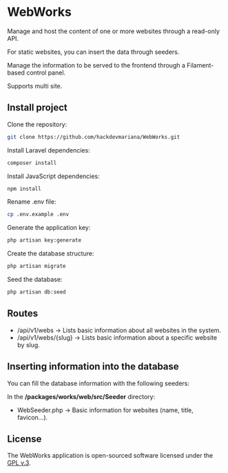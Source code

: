 # WebWorks

Manage and host the content of one or more websites through a read-only API.

For static websites, you can insert the data through seeders.

Manage the information to be served to the frontend through a Filament-based control panel.

Supports multi site.


## Install project

Clone the repository:

``` sh 
git clone https://github.com/hackdevmariana/WebWorks.git
``` 

Install Laravel dependencies:

``` sh 
composer install
``` 

Install JavaScript dependencies:

``` sh 
npm install
``` 

Rename .env file:

``` sh 
cp .env.example .env
``` 

Generate the application key:

``` sh
php artisan key:generate
``` 

Create the database structure:

``` sh 
php artisan migrate
``` 

Seed the database:

``` sh 
php artisan db:seed
``` 


## Routes

- /api/v1/webs -> Lists basic information about all websites in the system.
- /api/v1/webs/{slug} -> Lists basic information about a specific website by slug.

## Inserting information into the database

You can fill the database information with the following seeders:

In the **/packages/works/web/src/Seeder** directory:

- WebSeeder.php -> Basic information for websites (name, title, favicon...).

## License

The WebWorks application is open-sourced software licensed under the [GPL v.3](https://www.gnu.org/licenses/gpl-3.0.txt).
